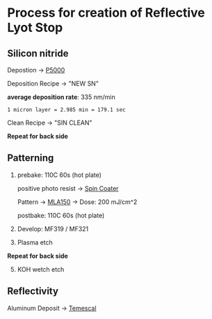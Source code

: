 # Process for creation of Reflective Lyot Stop 

## Silicon nitride  
Depostion -> [P5000](https://catinthehat-haway.github.io/OSCNANOFAB/P5000)

  Deposition Recipe -> "NEW SN"

  **average deposition rate**: 335 nm/min

    1 micron layer = 2.985 min = 179.1 sec

  Clean Recipe -> "SIN CLEAN"

  **Repeat for back side**

## Patterning
1) prebake: 110C 60s  (hot plate)

   positive photo resist -> [Spin Coater](https://catinthehat-haway.github.io/OSCNANOFAB/Spin_Coater)

   Pattern -> [MLA150](https://catinthehat-haway.github.io/OSCNANOFAB/MLA150) -> Dose: 200 mJ/cm^2

   postbake: 110C 60s   (hot plate)

3) Develop: MF319 / MF321

4) Plasma etch

**Repeat for back side**

5) KOH wetch etch

## Reflectivity 

Aluminum Deposit -> [Temescal](https://catinthehat-haway.github.io/OSCNANOFAB/Temescal) 
